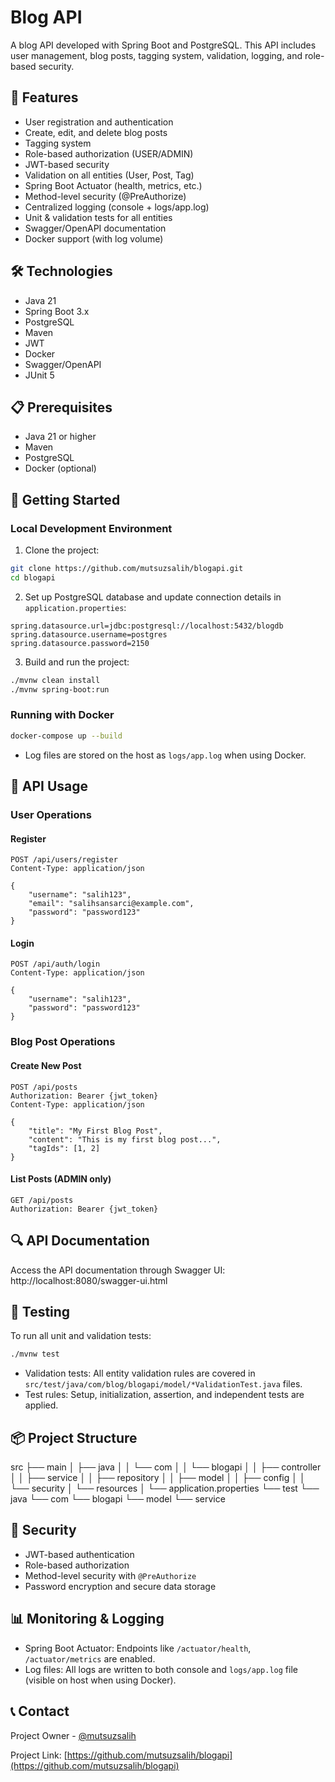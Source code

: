 # Blog API

A blog API developed with Spring Boot and PostgreSQL. This API includes user management, blog posts, tagging system, validation, logging, and role-based security.

## 🚀 Features

- User registration and authentication
- Create, edit, and delete blog posts
- Tagging system
- Role-based authorization (USER/ADMIN)
- JWT-based security
- Validation on all entities (User, Post, Tag)
- Spring Boot Actuator (health, metrics, etc.)
- Method-level security (@PreAuthorize)
- Centralized logging (console + logs/app.log)
- Unit & validation tests for all entities
- Swagger/OpenAPI documentation
- Docker support (with log volume)

## 🛠️ Technologies

- Java 21
- Spring Boot 3.x
- PostgreSQL
- Maven
- JWT
- Docker
- Swagger/OpenAPI
- JUnit 5

## 📋 Prerequisites

- Java 21 or higher
- Maven
- PostgreSQL
- Docker (optional)

## 🚀 Getting Started

### Local Development Environment

1. Clone the project:
```bash
git clone https://github.com/mutsuzsalih/blogapi.git
cd blogapi
```

2. Set up PostgreSQL database and update connection details in `application.properties`:
```properties
spring.datasource.url=jdbc:postgresql://localhost:5432/blogdb
spring.datasource.username=postgres
spring.datasource.password=2150
```

3. Build and run the project:
```bash
./mvnw clean install
./mvnw spring-boot:run
```

### Running with Docker

```bash
docker-compose up --build
```
- Log files are stored on the host as `logs/app.log` when using Docker.

## 📖 API Usage

### User Operations

#### Register
```http
POST /api/users/register
Content-Type: application/json

{
    "username": "salih123",
    "email": "salihsansarci@example.com",
    "password": "password123"
}
```

#### Login
```http
POST /api/auth/login
Content-Type: application/json

{
    "username": "salih123",
    "password": "password123"
}
```

### Blog Post Operations

#### Create New Post
```http
POST /api/posts
Authorization: Bearer {jwt_token}
Content-Type: application/json

{
    "title": "My First Blog Post",
    "content": "This is my first blog post...",
    "tagIds": [1, 2]
}
```

#### List Posts (ADMIN only)
```http
GET /api/posts
Authorization: Bearer {jwt_token}
```

## 🔍 API Documentation

Access the API documentation through Swagger UI:   http://localhost:8080/swagger-ui.html

## 🧪 Testing

To run all unit and validation tests:
```bash
./mvnw test
```

- Validation tests: All entity validation rules are covered in `src/test/java/com/blog/blogapi/model/*ValidationTest.java` files.
- Test rules: Setup, initialization, assertion, and independent tests are applied.

## 📦 Project Structure

src
├── main
│ ├── java
│ │ └── com
│ │ └── blogapi
│ │ ├── controller
│ │ ├── service
│ │ ├── repository
│ │ ├── model
│ │ ├── config
│ │ └── security
│ └── resources
│ └── application.properties
└── test
└── java
└── com
└── blogapi
└── model
└── service

## 🔐 Security

- JWT-based authentication
- Role-based authorization
- Method-level security with `@PreAuthorize`
- Password encryption and secure data storage

## 📊 Monitoring & Logging
- Spring Boot Actuator: Endpoints like `/actuator/health`, `/actuator/metrics` are enabled.
- Log files: All logs are written to both console and `logs/app.log` file (visible on host when using Docker).

## 📞 Contact

Project Owner - [@mutsuzsalih](https://github.com/mutsuzsalih)

Project Link: [https://github.com/mutsuzsalih/blogapi](https://github.com/mutsuzsalih/blogapi)